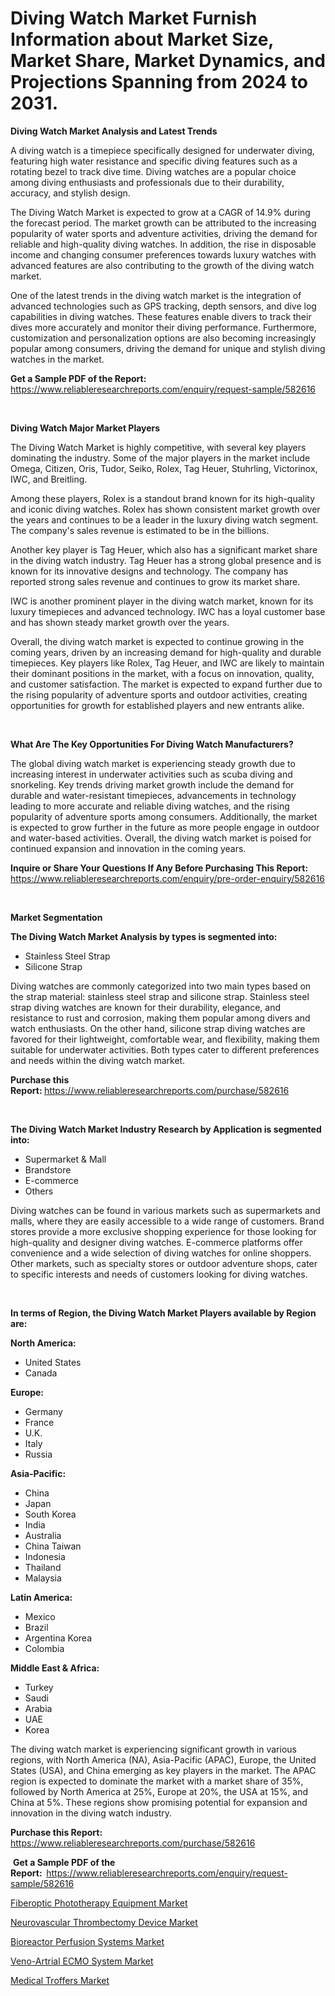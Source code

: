 <p><h1>Diving Watch Market Furnish Information about Market Size, Market Share, Market Dynamics, and Projections Spanning from 2024 to 2031.</h1></p><p><strong>Diving Watch Market Analysis and Latest Trends</strong></p>
<p><p>A diving watch is a timepiece specifically designed for underwater diving, featuring high water resistance and specific diving features such as a rotating bezel to track dive time. Diving watches are a popular choice among diving enthusiasts and professionals due to their durability, accuracy, and stylish design.</p><p>The Diving Watch Market is expected to grow at a CAGR of 14.9% during the forecast period. The market growth can be attributed to the increasing popularity of water sports and adventure activities, driving the demand for reliable and high-quality diving watches. In addition, the rise in disposable income and changing consumer preferences towards luxury watches with advanced features are also contributing to the growth of the diving watch market.</p><p>One of the latest trends in the diving watch market is the integration of advanced technologies such as GPS tracking, depth sensors, and dive log capabilities in diving watches. These features enable divers to track their dives more accurately and monitor their diving performance. Furthermore, customization and personalization options are also becoming increasingly popular among consumers, driving the demand for unique and stylish diving watches in the market.</p></p>
<p><strong>Get a Sample PDF of the Report:&nbsp;</strong> <a href="https://www.reliableresearchreports.com/enquiry/request-sample/582616">https://www.reliableresearchreports.com/enquiry/request-sample/582616</a></p>
<p>&nbsp;</p>
<p><strong>Diving Watch Major Market Players</strong></p>
<p><p>The Diving Watch Market is highly competitive, with several key players dominating the industry. Some of the major players in the market include Omega, Citizen, Oris, Tudor, Seiko, Rolex, Tag Heuer, Stuhrling, Victorinox, IWC, and Breitling.</p><p>Among these players, Rolex is a standout brand known for its high-quality and iconic diving watches. Rolex has shown consistent market growth over the years and continues to be a leader in the luxury diving watch segment. The company's sales revenue is estimated to be in the billions.</p><p>Another key player is Tag Heuer, which also has a significant market share in the diving watch industry. Tag Heuer has a strong global presence and is known for its innovative designs and technology. The company has reported strong sales revenue and continues to grow its market share.</p><p>IWC is another prominent player in the diving watch market, known for its luxury timepieces and advanced technology. IWC has a loyal customer base and has shown steady market growth over the years.</p><p>Overall, the diving watch market is expected to continue growing in the coming years, driven by an increasing demand for high-quality and durable timepieces. Key players like Rolex, Tag Heuer, and IWC are likely to maintain their dominant positions in the market, with a focus on innovation, quality, and customer satisfaction. The market is expected to expand further due to the rising popularity of adventure sports and outdoor activities, creating opportunities for growth for established players and new entrants alike.</p></p>
<p>&nbsp;</p>
<p><strong>What Are The Key Opportunities For Diving Watch Manufacturers?</strong></p>
<p><p>The global diving watch market is experiencing steady growth due to increasing interest in underwater activities such as scuba diving and snorkeling. Key trends driving market growth include the demand for durable and water-resistant timepieces, advancements in technology leading to more accurate and reliable diving watches, and the rising popularity of adventure sports among consumers. Additionally, the market is expected to grow further in the future as more people engage in outdoor and water-based activities. Overall, the diving watch market is poised for continued expansion and innovation in the coming years.</p></p>
<p><strong>Inquire or Share Your Questions If Any Before Purchasing This Report:</strong> <a href="https://www.reliableresearchreports.com/enquiry/pre-order-enquiry/582616">https://www.reliableresearchreports.com/enquiry/pre-order-enquiry/582616</a></p>
<p>&nbsp;</p>
<p><strong>Market Segmentation</strong></p>
<p><strong>The Diving Watch Market Analysis by types is segmented into:</strong></p>
<p><ul><li>Stainless Steel Strap</li><li>Silicone Strap</li></ul></p>
<p><p>Diving watches are commonly categorized into two main types based on the strap material: stainless steel strap and silicone strap. Stainless steel strap diving watches are known for their durability, elegance, and resistance to rust and corrosion, making them popular among divers and watch enthusiasts. On the other hand, silicone strap diving watches are favored for their lightweight, comfortable wear, and flexibility, making them suitable for underwater activities. Both types cater to different preferences and needs within the diving watch market.</p></p>
<p><strong>Purchase this Report:&nbsp;</strong><a href="https://www.reliableresearchreports.com/purchase/582616">https://www.reliableresearchreports.com/purchase/582616</a></p>
<p>&nbsp;</p>
<p><strong>The Diving Watch Market Industry Research by Application is segmented into:</strong></p>
<p><ul><li>Supermarket & Mall</li><li>Brandstore</li><li>E-commerce</li><li>Others</li></ul></p>
<p><p>Diving watches can be found in various markets such as supermarkets and malls, where they are easily accessible to a wide range of customers. Brand stores provide a more exclusive shopping experience for those looking for high-quality and designer diving watches. E-commerce platforms offer convenience and a wide selection of diving watches for online shoppers. Other markets, such as specialty stores or outdoor adventure shops, cater to specific interests and needs of customers looking for diving watches.</p></p>
<p>&nbsp;</p>
<p><strong>In terms of Region, the Diving Watch Market Players available by Region are:</strong></p>
<p>
    <p> <strong> North America: </strong>
        <ul>
            <li>United States</li>
            <li>Canada</li>
        </ul>
        </p> 
    <p> <strong> Europe: </strong>
        <ul>
            <li>Germany</li>
            <li>France</li>
            <li>U.K.</li>
            <li>Italy</li>
            <li>Russia</li>
        </ul>
        </p> 
    <p> <strong> Asia-Pacific: </strong>
        <ul>
            <li>China</li>
            <li>Japan</li>
            <li>South Korea</li>
            <li>India</li>
            <li>Australia</li>
            <li>China Taiwan</li>
            <li>Indonesia</li>
            <li>Thailand</li>
            <li>Malaysia</li>
        </ul>
        </p> 
    <p> <strong> Latin America: </strong>
        <ul>
            <li>Mexico</li>
            <li>Brazil</li>
            <li>Argentina Korea</li>
            <li>Colombia</li>
        </ul>
        </p> 
    <p> <strong> Middle East & Africa: </strong>
        <ul>
            <li>Turkey</li>
            <li>Saudi</li>
            <li>Arabia</li>
            <li>UAE</li>
            <li>Korea</li>
        </ul>
    </p>
    </p>
<p><p>The diving watch market is experiencing significant growth in various regions, with North America (NA), Asia-Pacific (APAC), Europe, the United States (USA), and China emerging as key players in the market. The APAC region is expected to dominate the market with a market share of 35%, followed by North America at 25%, Europe at 20%, the USA at 15%, and China at 5%. These regions show promising potential for expansion and innovation in the diving watch industry.</p></p>
<p><strong>Purchase this Report: </strong><a href="https://www.reliableresearchreports.com/purchase/582616">https://www.reliableresearchreports.com/purchase/582616</a></p>
<p>&nbsp;<strong>Get a Sample PDF of the Report:&nbsp;&nbsp;</strong><a href="https://www.reliableresearchreports.com/enquiry/request-sample/582616">https://www.reliableresearchreports.com/enquiry/request-sample/582616</a></p>
<p><strong></strong></p>
<p><p><a href="https://medium.com/@harrymcgrath965/analyzing-fiberoptic-phototherapy-equipment-market-global-industry-perspective-and-forecast-2024-b2a69787991e">Fiberoptic Phototherapy Equipment Market</a></p><p><a href="https://medium.com/@harrymcgrath965/analyzing-neurovascular-thrombectomy-device-market-global-industry-perspective-and-forecast-2024-b6aad0026b82">Neurovascular Thrombectomy Device Market</a></p><p><a href="https://medium.com/@harrymcgrath965/bioreactor-perfusion-systems-market-insights-into-market-cagr-market-trends-and-growth-7508a0f1a2d0">Bioreactor Perfusion Systems Market</a></p><p><a href="https://medium.com/@harrymcgrath965/veno-artrial-ecmo-system-market-share-evolution-and-market-growth-trends-2024-2031-598741e7cfff">Veno-Artrial ECMO System Market</a></p><p><a href="https://medium.com/p/65e21b390668/edit">Medical Troffers Market</a></p></p>